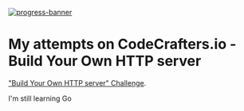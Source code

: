 [![progress-banner](https://backend.codecrafters.io/progress/http-server/b34c2367-c5ee-4c6f-8219-48e971ef9c2a)](https://app.codecrafters.io/users/AsymetricData?r=2qF)

# My attempts on CodeCrafters.io - Build Your Own HTTP server
["Build Your Own HTTP server" Challenge](https://app.codecrafters.io/courses/http-server/overview).

I'm still learning Go